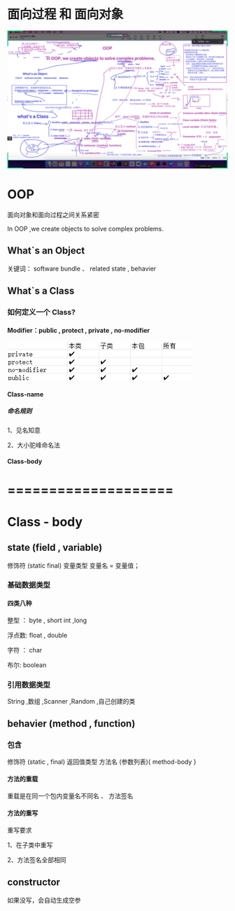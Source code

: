 # 面向过程 和 面向对象 

![wemeet image_20240420144910890.png](wemeet%20image_20240420144910890.png)

# OOP

面向对象和面向过程之间关系紧密

In OOP ,we create objects to solve complex problems.

## What`s an Object 

关键词： software bundle 、 related state , behavier

## What`s a Class

### 如何定义一个 Class?

#### Modifier：public , protect , private , no-modifier

![img_2.png](img_2.png)

#### Class-name

##### 命名规则

1、见名知意

2、大小驼峰命名法

#### Class-body

# ====================

# Class - body

## state (field , variable)

修饰符 (static  final) 变量类型 变量名 = 变量值；

### 基础数据类型

#### 四类八种

整型 ： byte , short int ,long

浮点数: float , double

字符 ： char

布尔: boolean

### 引用数据类型

String ,数组 ,Scanner ,Random ,自己创建的类

## behavier (method , function)

###  包含

修饰符 (static , final) 返回值类型 方法名 (参数列表){ method-body }

#### 方法的重载

重载是在同一个包内变量名不同名 、 方法签名

#### 方法的重写

重写要求

1、在子类中重写

2、方法签名全部相同

## constructor

如果没写，会自动生成空参
